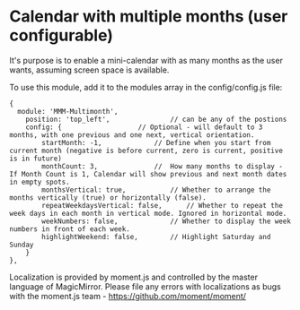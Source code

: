 # Calendar with multiple months (user configurable)

It's purpose is to enable a mini-calendar with as many months as the user wants, assuming screen space is available.

To use this module, add it to the modules array in the config/config.js file:

```
{
  module: 'MMM-Multimonth',
	position: 'top_left', 				// can be any of the postions
	config: { 					// Optional - will default to 3 months, with one previous and one next, vertical orientation. 
		startMonth: -1, 			// Define when you start from current month (negative is before current, zero is current, positive is in future) 
		monthCount: 3, 				//  How many months to display - If Month Count is 1, Calendar will show previous and next month dates in empty spots.  
		monthsVertical: true, 			// Whether to arrange the months vertically (true) or horizontally (false).
		repeatWeekdaysVertical: false,		// Whether to repeat the week days in each month in vertical mode. Ignored in horizontal mode.
		weekNumbers: false, 			// Whether to display the week numbers in front of each week.
		highlightWeekend: false, 		// Highlight Saturday and Sunday
	}
},
```

Localization is provided by moment.js and controlled by the master language of MagicMirror. Please file any errors with localizations as bugs with the moment.js team - https://github.com/moment/moment/
